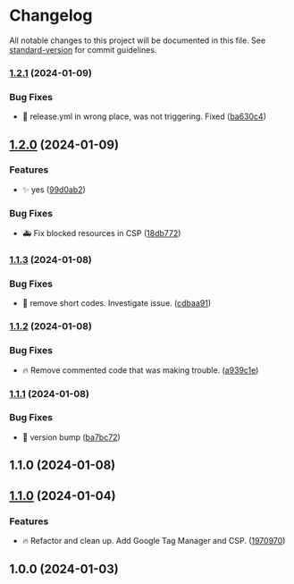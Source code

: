 # Changelog

All notable changes to this project will be documented in this file. See [standard-version](https://github.com/conventional-changelog/standard-version) for commit guidelines.

### [1.2.1](https://github.com/Herm71/casaluna-core-functionality/compare/v1.2.0...v1.2.1) (2024-01-09)


### Bug Fixes

* :bug: release.yml in wrong place, was not triggering. Fixed ([ba630c4](https://github.com/Herm71/casaluna-core-functionality/commit/ba630c41d2adac18ad0553c48e9d59471fcb8cb6))

## [1.2.0](https://github.com/Herm71/casaluna-core-functionality/compare/v1.1.3...v1.2.0) (2024-01-09)


### Features

* :sparkles: yes ([99d0ab2](https://github.com/Herm71/casaluna-core-functionality/commit/99d0ab2f9c855b8f4c5335242ecb24e3f1ed64f6))


### Bug Fixes

* :ambulance: Fix blocked resources in CSP ([18db772](https://github.com/Herm71/casaluna-core-functionality/commit/18db772713437c1c517762aa14f45e5437d3c2c7))

### [1.1.3](https://github.com/Herm71/casaluna-core-functionality/compare/v1.1.2...v1.1.3) (2024-01-08)


### Bug Fixes

* :bug: remove short codes. Investigate issue. ([cdbaa91](https://github.com/Herm71/casaluna-core-functionality/commit/cdbaa91047e8faaef36165bf4b894e30d1db74fa))

### [1.1.2](https://github.com/Herm71/casaluna-core-functionality/compare/v1.1.1...v1.1.2) (2024-01-08)


### Bug Fixes

* :fire: Remove commented code that was making trouble. ([a939c1e](https://github.com/Herm71/casaluna-core-functionality/commit/a939c1efe6c45e568684c48401cf5d9615b770ec))

### [1.1.1](https://github.com/Herm71/casaluna-core-functionality/compare/v1.1.0...v1.1.1) (2024-01-08)


### Bug Fixes

* :bug: version bump ([ba7bc72](https://github.com/Herm71/casaluna-core-functionality/commit/ba7bc72724d1eb4f53cad440c5dd1007d024ad61))

## 1.1.0 (2024-01-08)

## [1.1.0](https://github.com/Herm71/casaluna-core-functionality/compare/v1.0.0...v1.1.0) (2024-01-04)


### Features

* :fire: Refactor and clean up. Add Google Tag Manager and CSP. ([1970970](https://github.com/Herm71/casaluna-core-functionality/commit/197097002292ec0d99b183867771d82357caffc6))

## 1.0.0 (2024-01-03)
